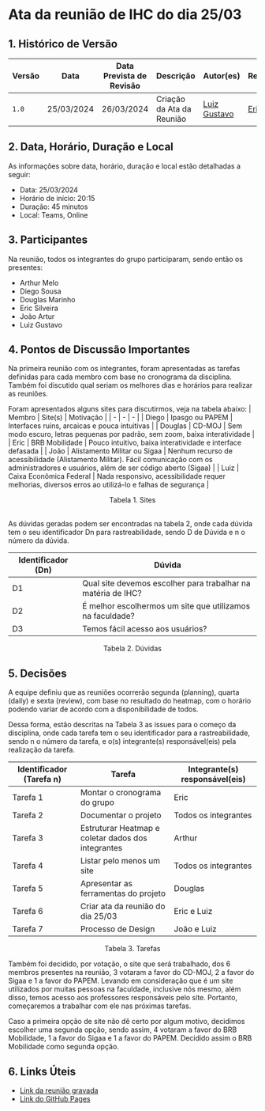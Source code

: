 # Ata da reunião de IHC do dia 25/03

## 1. Histórico de Versão

| Versão | Data | Data Prevista de Revisão | Descrição | Autor(es) | Revisor(es) |
| - | - | - | - | - | - |
| `1.0` | 25/03/2024 | 26/03/2024 | Criação da Ata da Reunião | [Luiz Gustavo](https://github.com/LuizGust4vo) | [Eric Silveira](https://github.com/ericbky) |

## 2. Data, Horário, Duração e Local

As informações sobre data, horário, duração e local estão detalhadas a seguir:
- Data: 25/03/2024
- Horário de início: 20:15
- Duração: 45 minutos
- Local: Teams, Online 

## 3. Participantes

Na reunião, todos os integrantes do grupo participaram, sendo então os presentes:
- Arthur Melo
- Diego Sousa
- Douglas Marinho
- Eric Silveira
- João Artur  
- Luiz Gustavo 

## 4. Pontos de Discussão Importantes

Na primeira reunião com os integrantes, foram apresentadas as tarefas definidas para cada membro com base no cronograma da disciplina. Também foi discutido qual seriam os melhores dias e horários para realizar as reuniões.

Foram apresentados alguns sites para discutirmos, veja na tabela abaixo:
| Membro | Site(s) | Motivação |
| - | - | - |
| Diego | Ipasgo ou PAPEM | Interfaces ruins, arcaicas e pouca intuitivas |
| Douglas | CD-MOJ | Sem modo escuro, letras pequenas por padrão, sem zoom, baixa interatividade |
| Eric | BRB Mobilidade | Pouco intuitivo, baixa interatividade e interface defasada |
| João | Alistamento Militar ou Sigaa | Nenhum recurso de acessibilidade (Alistamento Militar). Fácil comunicação com os administradores e usuários, além de ser código aberto (Sigaa) |
| Luiz | Caixa Econômica Federal | Nada responsivo, acessibilidade requer melhorias, diversos erros ao utilizá-lo e falhas de segurança | 
<p align="center"> Tabela 1. Sites </p>

<br>
As dúvidas geradas podem ser encontradas na tabela 2, onde cada dúvida tem o seu identificador Dn para rastreabilidade, sendo D de Dúvida e n o número da dúvida.

| Identificador (Dn) | Dúvida |
| - | - |
| D1 | Qual site devemos escolher para trabalhar na matéria de IHC? | 
| D2 | É melhor escolhermos um site que utilizamos na faculdade? |
| D3 | Temos fácil acesso aos usuários? |
<p align="center"> Tabela 2. Dúvidas </p>

## 5. Decisões
A equipe definiu que as reuniões ocorrerão segunda (planning), quarta (daily) e sexta (review), com base no resultado do heatmap, com o horário podendo variar de acordo com a disponibilidade de todos.

Dessa forma, estão descritas na Tabela 3 as issues para o começo da disciplina, onde cada tarefa tem o seu identificador para a rastreabilidade, sendo n o número da tarefa, e o(s) integrante(s) responsável(eis) pela realização da tarefa.

| Identificador (Tarefa n) | Tarefa | Integrante(s) responsável(eis) |
| - | - | - |
| Tarefa 1 | Montar o cronograma do grupo | Eric |
| Tarefa 2 | Documentar o projeto | Todos os integrantes | 
| Tarefa 3 | Estruturar Heatmap e coletar dados dos integrantes | Arthur |
| Tarefa 4 | Listar pelo menos um site | Todos os integrantes |
| Tarefa 5 | Apresentar as ferramentas do projeto | Douglas |
| Tarefa 6 | Criar ata da reunião do dia 25/03 | Eric e Luiz |
| Tarefa 7 | Processo de Design | João e Luiz |
<p align="center"> Tabela 3. Tarefas </p>

Também foi decidido, por votação, o site que será trabalhado, dos 6 membros presentes na reunião, 3 votaram a favor do CD-MOJ, 2 a favor do Sigaa e 1 a favor do PAPEM. Levando em consideração que é um site utilizados por muitas pessoas na faculdade, inclusive nós mesmo, além disso, temos acesso aos professores responsáveis pelo site. Portanto, começaremos a trabalhar com ele nas próximas tarefas.

Caso a primeira opção de site não dê certo por algum motivo, decidimos escolher uma segunda opção, sendo assim, 4 votaram a favor do BRB Mobilidade, 1 a favor do Sigaa e 1 a favor do PAPEM. Decidido assim o BRB Mobilidade como segunda opção.   

## 6. Links Úteis

* [Link da reunião gravada]() </br>
* [Link do GitHub Pages](https://interacao-humano-computador.github.io/2024.1-CD-MOJ/)
